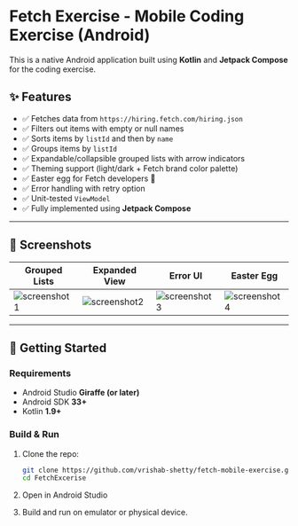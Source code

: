 # Fetch Exercise - Mobile Coding Exercise (Android)

This is a native Android application built using **Kotlin** and **Jetpack Compose** for the coding exercise.

## ✨ Features

- ✅ Fetches data from `https://hiring.fetch.com/hiring.json`
- ✅ Filters out items with empty or null names
- ✅ Sorts items by `listId` and then by `name`
- ✅ Groups items by `listId`
- ✅ Expandable/collapsible grouped lists with arrow indicators
- ✅ Theming support (light/dark + Fetch brand color palette)
- ✅ Easter egg for Fetch developers 🐶
- ✅ Error handling with retry option
- ✅ Unit-tested `ViewModel`
- ✅ Fully implemented using **Jetpack Compose**

---

## 📱 Screenshots

| Grouped Lists | Expanded View | Error UI | Easter Egg |
|---------------|---------------|----------|------------|
| ![screenshot1](screenshots/grouped_list.png) | ![screenshot2](screenshots/expanded_view.png) | ![screenshot3](screenshots/error_ui.png) | ![screenshot4](screenshots/easter_egg.png) |

---

## 🚀 Getting Started

### Requirements

- Android Studio **Giraffe (or later)**
- Android SDK **33+**
- Kotlin **1.9+**

### Build & Run

1. Clone the repo:

   ```bash
   git clone https://github.com/vrishab-shetty/fetch-mobile-exercise.git
   cd FetchExcerise
   ```

2. Open in Android Studio

3. Build and run on emulator or physical device.
